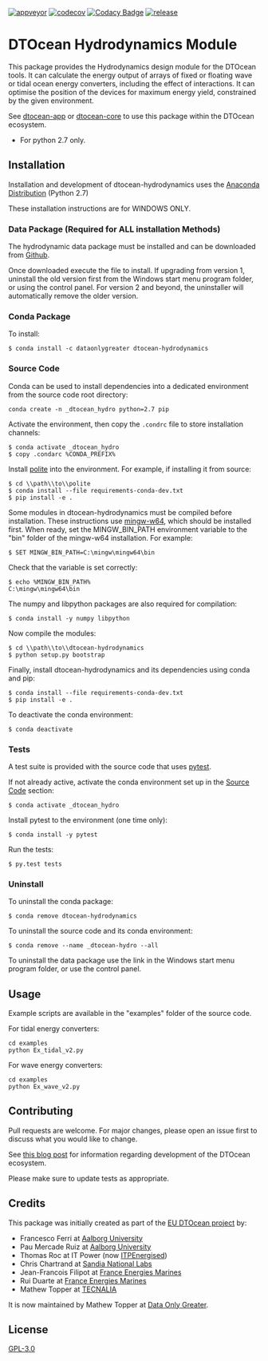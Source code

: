 [![appveyor](https://ci.appveyor.com/api/projects/status/github/DTOcean/dtocean-hydrodynamics?branch=master&svg=true)](https://ci.appveyor.com/project/DTOcean/dtocean-hydrodynamics)
[![codecov](https://codecov.io/gh/DTOcean/dtocean-hydrodynamics/branch/master/graph/badge.svg)](https://codecov.io/gh/DTOcean/dtocean-hydrodynamics)
[![Codacy Badge](https://api.codacy.com/project/badge/Grade/bb34506cc82f4df883178a6e64619eaf)](https://www.codacy.com/project/H0R5E/dtocean-hydrodynamics/dashboard?utm_source=github.com&amp;utm_medium=referral&amp;utm_content=DTOcean/dtocean-hydrodynamics&amp;utm_campaign=Badge_Grade_Dashboard&amp;branchId=8410911)
[![release](https://img.shields.io/github/release/DTOcean/dtocean-hydrodynamics.svg)](https://github.com/DTOcean/dtocean-hydrodynamics/releases/latest)

# DTOcean Hydrodynamics Module

This package provides the Hydrodynamics design module for the DTOcean tools.
It can calculate the energy output of arrays of fixed or floating wave or tidal
ocean energy converters, including the effect of interactions. It can optimise
the position of the devices for maximum energy yield, constrained by the given 
environment.

See [dtocean-app](https://github.com/DTOcean/dtocean-app) or [dtocean-core](
https://github.com/DTOcean/dtocean-app) to use this package within the DTOcean
ecosystem.

* For python 2.7 only.

## Installation

Installation and development of dtocean-hydrodynamics uses the [Anaconda 
Distribution](https://www.anaconda.com/distribution/) (Python 2.7)

These installation instructions are for WINDOWS ONLY.

### Data Package (Required for ALL installation Methods)

The hydrodynamic data package must be installed and can be downloaded from
[Github](https://setis.ec.europa.eu/dt-ocean/).

Once downloaded execute the file to install. If upgrading from version 1,
uninstall the old version first from the Windows start menu program folder,
or using the control panel. For version 2 and beyond, the uninstaller will
automatically remove the older version.

### Conda Package

To install:

```
$ conda install -c dataonlygreater dtocean-hydrodynamics
```

### Source Code

Conda can be used to install dependencies into a dedicated environment from
the source code root directory:

```
conda create -n _dtocean_hydro python=2.7 pip
```

Activate the environment, then copy the `.condrc` file to store installation  
channels:

```
$ conda activate _dtocean_hydro
$ copy .condarc %CONDA_PREFIX%
```

Install [polite](https://github.com/DTOcean/polite) into the environment. For 
example, if installing it from source:

```
$ cd \\path\\to\\polite
$ conda install --file requirements-conda-dev.txt
$ pip install -e .
```

Some modules in dtocean-hydrodynamics must be compiled before installation.
These instructions use [mingw-w64](https://mingw-w64.org), which should be
installed first. When ready, set the MINGW_BIN_PATH environment variable to
the "bin" folder of the mingw-w64 installation. For example:

```
$ SET MINGW_BIN_PATH=C:\mingw\mingw64\bin
```

Check that the variable is set correctly:

```
$ echo %MINGW_BIN_PATH%
C:\mingw\mingw64\bin
```

The numpy and libpython packages are also required for compilation:

```
$ conda install -y numpy libpython
```

Now compile the modules:

```
$ cd \\path\\to\\dtocean-hydrodynamics
$ python setup.py bootstrap
```

Finally, install dtocean-hydrodynamics and its dependencies using conda and pip:

```
$ conda install --file requirements-conda-dev.txt
$ pip install -e .
```

To deactivate the conda environment:

```
$ conda deactivate
```

### Tests

A test suite is provided with the source code that uses [pytest](
https://docs.pytest.org).

If not already active, activate the conda environment set up in the [Source 
Code](#source-code) section:

```
$ conda activate _dtocean_hydro
```

Install pytest to the environment (one time only):

```
$ conda install -y pytest
```

Run the tests:

``` 
$ py.test tests
```

### Uninstall

To uninstall the conda package:

```
$ conda remove dtocean-hydrodynamics
```

To uninstall the source code and its conda environment:

```
$ conda remove --name _dtocean-hydro --all
```

To uninstall the data package use the link in the Windows start menu program
folder, or use the control panel.

## Usage

Example scripts are available in the "examples" folder of the source code.

For tidal energy converters:

```
cd examples
python Ex_tidal_v2.py
```

For wave energy converters:

```
cd examples
python Ex_wave_v2.py
```

## Contributing

Pull requests are welcome. For major changes, please open an issue first to
discuss what you would like to change.

See [this blog post](
https://www.dataonlygreater.com/latest/professional/2017/03/09/dtocean-development-change-management/)
for information regarding development of the DTOcean ecosystem.

Please make sure to update tests as appropriate.

## Credits

This package was initially created as part of the [EU DTOcean project](
https://www.dtoceanplus.eu/About-DTOceanPlus/History) by:

 * Francesco Ferri at [Aalborg University](https://www.en.aau.dk/)
 * Pau Mercade Ruiz at [Aalborg University](https://www.en.aau.dk/)
 * Thomas Roc at IT Power (now [ITPEnergised](http://www.itpenergised.com/))
 * Chris Chartrand at [Sandia National Labs](https://www.sandia.gov/)
 * Jean-Francois Filipot at [France Energies Marines](https://www.france-energies-marines.org/)
 * Rui Duarte at [France Energies Marines](https://www.france-energies-marines.org/)
 * Mathew Topper at [TECNALIA](https://www.tecnalia.com)

It is now maintained by Mathew Topper at [Data Only Greater](
https://www.dataonlygreater.com/).

## License

[GPL-3.0](https://choosealicense.com/licenses/gpl-3.0/)
